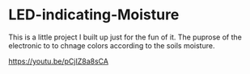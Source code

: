 # LED-indicating-Moisture

This is a little project I built up just for the fun of it. The puprose of the electronic to to chnage colors according to the soils moisture. 

https://youtu.be/pCjIZ8a8sCA
